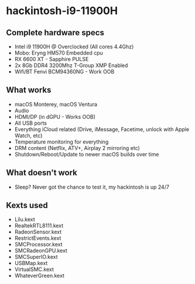 # hackintosh-i9-11900H

## Complete hardware specs

- Intel i9 11900H @ Overclocked (All cores 4.4Ghz)
- Mobo: Eryng HM570 Embedded cpu
- RX 6600 XT - Sapphire PULSE
- 2x 8Gb DDR4 3200Mhz T-Group XMP Enabled
- Wifi/BT Fenvi BCM94360NG - Work OOB

## What works

- macOS Monterey, macOS Ventura
- Audio
- HDMI/DP (in dGPU - Works OOB)
- All USB ports
- Everything iCloud related (Drive, iMessage, Facetime, unlock with Apple Watch, etc)
- Temperature monitoring for everything
- DRM content (Netflix, ATV+, Airplay 2 mirroring etc)
- Shutdown/Reboot/Update to newer macOS builds over time

## What doesn't work

- Sleep? Never got the chance to test it, my hackintosh is up 24/7

## Kexts used

- Lilu.kext
- RealtekRTL8111.kext
- RadeonSensor.kext
- RestrictEvents.kext
- SMCProcessor.kext
- SMCRadeonGPU.kext
- SMCSuperIO.kext
- USBMap.kext
- VirtualSMC.kext
- WhateverGreen.kext
